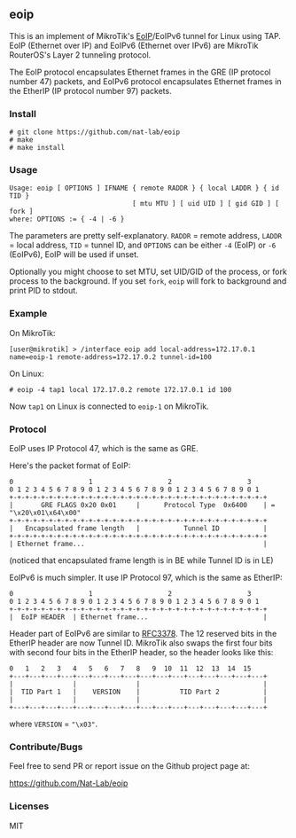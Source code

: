 eoip
---

This is an implement of MikroTik's [EoIP](http://wiki.mikrotik.com/wiki/Manual:Interface/EoIP)/EoIPv6 tunnel for Linux using TAP. EoIP (Ethernet over IP) and EoIPv6 (Ethernet over IPv6) are MikroTik RouterOS's Layer 2 tunneling protocol.

The EoIP protocol encapsulates Ethernet frames in the GRE (IP protocol number 47) packets, and EoIPv6 protocol encapsulates Ethernet frames in the EtherIP (IP protocol number 97) packets.

### Install

```
# git clone https://github.com/nat-lab/eoip
# make
# make install
```

### Usage

```
Usage: eoip [ OPTIONS ] IFNAME { remote RADDR } { local LADDR } { id TID }
                               [ mtu MTU ] [ uid UID ] [ gid GID ] [ fork ]
where: OPTIONS := { -4 | -6 }
```

The parameters are pretty self-explanatory. `RADDR` = remote address, `LADDR` = local address, `TID` = tunnel ID, and `OPTIONS` can be either `-4` (EoIP) or `-6` (EoIPv6), EoIP will be used if unset.

Optionally you might choose to set MTU, set UID/GID of the process, or fork process to the background. If you set `fork`, `eoip` will fork to background and print PID to stdout.

### Example

On MikroTik:

```
[user@mikrotik] > /interface eoip add local-address=172.17.0.1 name=eoip-1 remote-address=172.17.0.2 tunnel-id=100
```

On Linux:

```
# eoip -4 tap1 local 172.17.0.2 remote 172.17.0.1 id 100
```

Now `tap1` on Linux is connected to `eoip-1` on MikroTik.

### Protocol

EoIP uses IP Protocol 47, which is the same as GRE.

Here's the packet format of EoIP:

```
0                   1                   2                   3
0 1 2 3 4 5 6 7 8 9 0 1 2 3 4 5 6 7 8 9 0 1 2 3 4 5 6 7 8 9 0 1
+-+-+-+-+-+-+-+-+-+-+-+-+-+-+-+-+-+-+-+-+-+-+-+-+-+-+-+-+-+-+-+-+
|       GRE FLAGS 0x20 0x01     |      Protocol Type  0x6400    | = "\x20\x01\x64\x00"
+-+-+-+-+-+-+-+-+-+-+-+-+-+-+-+-+-+-+-+-+-+-+-+-+-+-+-+-+-+-+-+-+
|   Encapsulated frame length   |           Tunnel ID           |
+-+-+-+-+-+-+-+-+-+-+-+-+-+-+-+-+-+-+-+-+-+-+-+-+-+-+-+-+-+-+-+-+
| Ethernet frame...                                             |
```

(noticed that encapsulated frame length is in BE while Tunnel ID is in LE)

EoIPv6 is much simpler. It use IP Protocol 97, which is the same as EtherIP:

```
0                   1                   2                   3
0 1 2 3 4 5 6 7 8 9 0 1 2 3 4 5 6 7 8 9 0 1 2 3 4 5 6 7 8 9 0 1
+-+-+-+-+-+-+-+-+-+-+-+-+-+-+-+-+-+-+-+-+-+-+-+-+-+-+-+-+-+-+-+-+
|  EoIP HEADER  | Ethernet frame...                             |
```

Header part of EoIPv6 are similar to [RFC3378](https://tools.ietf.org/html/rfc3378). The 12 reserved bits in the EtherIP header are now Tunnel ID. MikroTik also swaps the first four bits with second four bits in the EtherIP header, so the header looks like this:

```
0   1   2   3   4   5   6   7   8   9  10  11  12  13  14  15
+---+---+---+---+---+---+---+---+---+---+---+---+---+---+---+---+
|               |               |                               |
|  TID Part 1   |    VERSION    |          TID Part 2           |
|               |               |                               |
+---+---+---+---+---+---+---+---+---+---+---+---+---+---+---+---+
```

where `VERSION` = ``"\x03"``.

### Contribute/Bugs

Feel free to send PR or report issue on the Github project page at:

https://github.com/Nat-Lab/eoip

### Licenses

MIT
